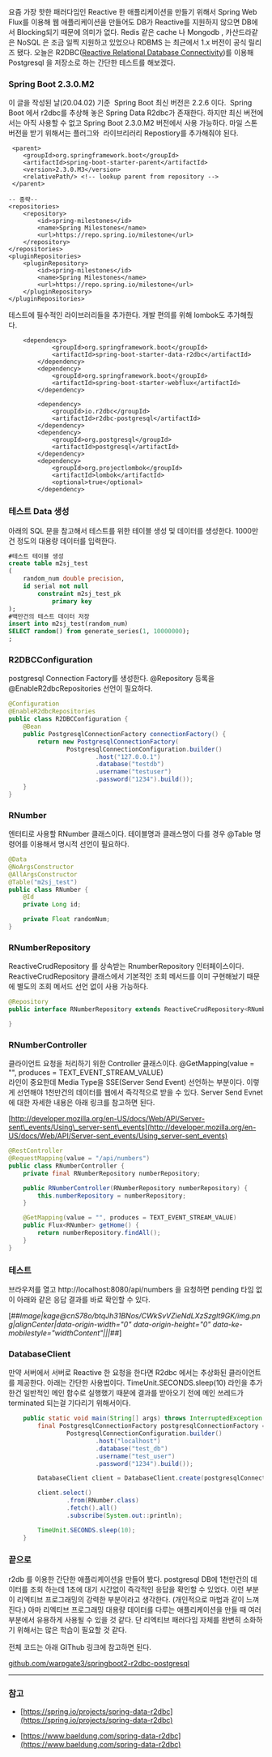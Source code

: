 요즘 가장 핫한 패러다임인 Reactive 한 애플리케이션을 만들기 위해서 Spring Web Flux를 이용해 웹 애플리케이션을 만들어도 DB가 Reactive를 지원하지 않으면 DB에서 Blocking되기 때문에 의미가 없다. Redis 같은 cache 나 Mongodb , 카산드라같은 NoSQL 은 조금 일찍 지원하고 있었으나 RDBMS 는 최근에서 1.x 버전이 공식 릴리즈 됐다. 오늘은 R2DBC([Reactive Relational Database Connectivity](https://github.com/r2dbc/))를 이용해 Postgresql 을 저장소로 하는 간단한 테스트를 해보겠다. 

### Spring Boot 2.3.0.M2

이 글을 작성된 날(20.04.02) 기준  Spring Boot 최신 버전은 2.2.6 이다.  Spring Boot 에서 r2dbc를 추상해 놓은 Spring Data R2dbc가 존재한다. 하지만 최신 버전에서는 아직 사용할 수 없고 Spring Boot 2.3.0.M2 버전에서 사용 가능하다. 마일 스톤 버전을 받기 위해서는 플러그와  라이브리러리 Repostiory를 추가해줘야 된다.

```maven
 <parent>
 	<groupId>org.springframework.boot</groupId>
 	<artifactId>spring-boot-starter-parent</artifactId>
 	<version>2.3.0.M3</version>
 	<relativePath/> <!-- lookup parent from repository -->
 </parent>

-- 중략--
<repositories>
	<repository>
		<id>spring-milestones</id>
		<name>Spring Milestones</name>
		<url>https://repo.spring.io/milestone</url>
	</repository>
</repositories>
<pluginRepositories>
	<pluginRepository>
		<id>spring-milestones</id>
		<name>Spring Milestones</name>
		<url>https://repo.spring.io/milestone</url>
	</pluginRepository>
</pluginRepositories>
```

테스트에 필수적인 라이브러리들을 추가한다. 개발 편의를 위해 lombok도 추가해줬다. 

```maven
	<dependency>
            <groupId>org.springframework.boot</groupId>
            <artifactId>spring-boot-starter-data-r2dbc</artifactId>
        </dependency>
        <dependency>
            <groupId>org.springframework.boot</groupId>
            <artifactId>spring-boot-starter-webflux</artifactId>
        </dependency>

        <dependency>
            <groupId>io.r2dbc</groupId>
            <artifactId>r2dbc-postgresql</artifactId>
        </dependency>
        <dependency>
            <groupId>org.postgresql</groupId>
            <artifactId>postgresql</artifactId>
        </dependency>
        <dependency>
            <groupId>org.projectlombok</groupId>
            <artifactId>lombok</artifactId>
            <optional>true</optional>
        </dependency>
```

### 테스트 Data 생성

아래의 SQL 문을 참고해서 테스트를 위한 테이블 생성 및 데이터를 생성한다. 1000만 건 정도의 대용량 데이터를 입력한다.

```sql
#테스트 테이블 생성
create table m2sj_test
(
    random_num double precision,
    id serial not null
        constraint m2sj_test_pk
            primary key
);
#백만건의 테스트 데이터 저장
insert into m2sj_test(random_num)
SELECT random() from generate_series(1, 10000000);
;

```

### R2DBCConfiguration

postgresql Connection Factory를 생성한다. @Repository 등록을 @EnableR2dbcRepositories 선언이 필요하다.

```java
@Configuration
@EnableR2dbcRepositories
public class R2DBCConfiguration {
    @Bean
    public PostgresqlConnectionFactory connectionFactory() {
        return new PostgresqlConnectionFactory(
                PostgresqlConnectionConfiguration.builder()
                        .host("127.0.0.1")
                        .database("testdb")
                        .username("testuser")
                        .password("1234").build());
    }
}

```

### RNumber

엔터티로 사용할 RNumber 클래스이다. 테이블명과 클래스명이 다를 경우 @Table 명령어를 이용해서 명시적 선언이 필요하다.

```java
@Data
@NoArgsConstructor
@AllArgsConstructor
@Table("m2sj_test")
public class RNumber {
    @Id
    private Long id;

    private Float randomNum;
}
```

### RNumberRepository

ReactiveCrudRepository 를 상속받는 RnumberRepository 인터페이스이다. ReactiveCrudRepository 클래스에서 기본적인 조회 메서드를 이미 구현해놨기 때문에 별도의 조회 메서드 선언 없이 사용 가능하다.

```java
@Repository
public interface RNumberRepository extends ReactiveCrudRepository<RNumber, Long> {

}
```

### RNumberController

클라이언트 요청을 처리하기 위한 Controller 클래스이다. @GetMapping(value = "", produces = TEXT\_EVENT\_STREAM\_VALUE)  
라인이 중요한데 Media Type을 SSE(Server Send Event) 선언하는 부분이다. 이렇게 선언해야 1천만건의 데이터를 웹에서 즉각적으로 받을 수 있다. Server Send Evnet 에 대한 자세한 내용은 아래 링크를 참고하면 된다.

[http://developer.mozilla.org/en-US/docs/Web/API/Server-sent\_events/Using\_server-sent\_events](http://developer.mozilla.org/en-US/docs/Web/API/Server-sent_events/Using_server-sent_events)

```java
@RestController
@RequestMapping(value = "/api/numbers")
public class RNumberController {
    private final RNumberRepository numberRepository;

    public RNumberController(RNumberRepository numberRepository) {
        this.numberRepository = numberRepository;
    }

    @GetMapping(value = "", produces = TEXT_EVENT_STREAM_VALUE)
    public Flux<RNumber> getHome() {
        return numberRepository.findAll();
    }
}
```

### 테스트

브라우저를 열고 http://localhost:8080/api/numbers 을 요청하면 pending 타임 없이 아래와 같은 응답 결과를 바로 확인할 수 있다.

[##_Image|kage@cnS78o/btqJh31BNos/CWkSvVZieNdLXzSzglt9GK/img.png|alignCenter|data-origin-width="0" data-origin-height="0" data-ke-mobilestyle="widthContent"|||_##]

### DatabaseClient

만약 서버에서 서버로 Reactive 한 요청을 한다면 R2dbc 에서는 추상화된 클라이언트를 제공한다. 아래는 간단한 사용법이다. TimeUnit.SECONDS.sleep(10) 라인을 추가한건 일반적인 메인 함수로 실행했기 때문에 결과를 받아오기 전에 메인 쓰레드가 terminated 되는걸 기다리기 위해서이다.

```java
    public static void main(String[] args) throws InterruptedException {
        final PostgresqlConnectionFactory postgresqlConnectionFactory = new PostgresqlConnectionFactory(
                PostgresqlConnectionConfiguration.builder()
                        .host("localhost")
                        .database("test_db")
                        .username("test_user")
                        .password("1234").build());

        DatabaseClient client = DatabaseClient.create(postgresqlConnectionFactory);

        client.select()
                .from(RNumber.class)
                .fetch().all()
                .subscribe(System.out::println);

        TimeUnit.SECONDS.sleep(10);
    }
```

### 끝으로

r2db 를 이용한 간단한 애플리케이션을 만들어 봤다. postgresql DB에 1천만건의 데이터를 조회 하는데 1초에 대기 시간없이 즉각적인 응답을 확인할 수 있었다. 이런 부분이 리엑티브 프로그래밍의 강력한 부분이라고 생각한다. (개인적으로 마법과 같이 느껴진다.) 아마 리엑티브 프로그래밍 대용량 데이터를 다루는 애플리케이션을 만들 때 여러 부분에서 유용하게 사용될 수 있을 것 같다. 단 리엑티브 패러다임 자체를 완변히 소화하기 위해서는 많은 학습이 필요할 것 같다.  
  
전체 코드는 아래 GIThub 링크에 참고하면 된다.

[github.com/warpgate3/springboot2-r2dbc-postgresql](https://github.com/warpgate3/springboot2-r2dbc-postgresql)

---

### 참고

-   [https://spring.io/projects/spring-data-r2dbc](https://spring.io/projects/spring-data-r2dbc)  
      
    
-   [https://www.baeldung.com/spring-data-r2dbc](https://www.baeldung.com/spring-data-r2dbc)
